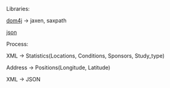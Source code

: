 Libraries:

[dom4j](http://dom4j.sourceforge.net/ "dom4j") -> jaxen, saxpath

[json](https://github.com/douglascrockford/JSON-java "JSON-java")

Process:

XML -> Statistics(Locations, Conditions, Sponsors, Study_type)

Address -> Positions(Longitude, Latitude)

XML -> JSON
